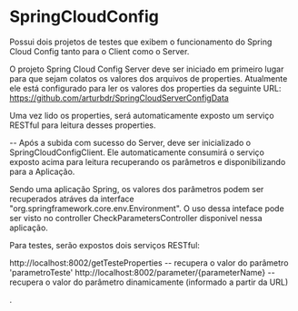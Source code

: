 # SpringCloudConfig
Possui dois projetos de testes que exibem o funcionamento do Spring Cloud Config tanto para o Client como o Server.

O projeto Spring Cloud Config Server deve ser iniciado em primeiro lugar para que sejam colatos os valores dos arquivos de properties.
Atualmente ele está configurado para ler os valores dos properties da seguinte URL:
https://github.com/arturbdr/SpringCloudServerConfigData

Uma vez lido os properties, será automaticamente exposto um serviço RESTful para leitura desses properties.

--
Após a subida com sucesso do Server, deve ser inicializado o SpringCloudConfigClient. Ele automaticamente consumirá o serviço exposto acima para leitura 
recuperando os parâmetros e disponibilizando para a Aplicação.

Sendo uma aplicação Spring, os valores dos parâmetros podem ser recuperados atráves da interface "org.springframework.core.env.Environment".
O uso dessa inteface pode ser visto no controller CheckParametersController disponivel nessa aplicação.

Para testes, serão expostos dois serviços RESTful:

http://localhost:8002/getTesteProperties -- recupera o valor do parâmetro 'parametroTeste'
http://localhost:8002/parameter/{parameterName} -- recupera o valor do parâmetro dinamicamente (informado a partir da URL)

.
